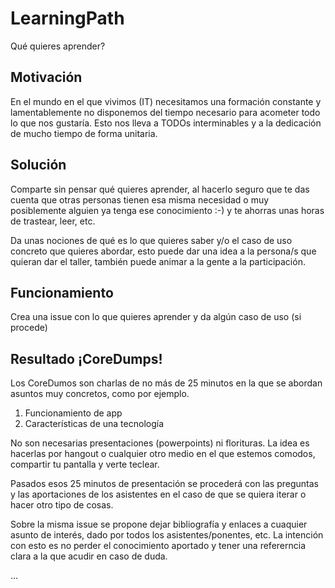# LearningPath
Qué quieres aprender?

## Motivación

En el mundo en el que vivimos (IT) necesitamos una formación constante y lamentablemente no disponemos del tiempo necesario para acometer todo lo que nos gustaría. Esto nos lleva a TODOs interminables y a la dedicación de mucho tiempo de forma unitaria. 

## Solución

Comparte sin pensar qué quieres aprender, al hacerlo seguro que te das cuenta que otras personas tienen esa misma necesidad o muy posiblemente alguien ya tenga ese conocimiento :-) y te ahorras unas horas de trastear, leer, etc.

Da unas nociones de qué es lo que quieres saber y/o el caso de uso concreto que quieres abordar, esto puede dar una idea a la persona/s que quieran dar el taller, también puede animar a la gente a la participación.


## Funcionamiento

Crea una issue con lo que quieres aprender y da algún caso de uso (si procede)

## Resultado ¡CoreDumps!


Los CoreDumos son charlas de no más de 25 minutos en la que se abordan asuntos muy concretos, como por ejemplo.

1. Funcionamiento de app
2. Características de una tecnología

No son necesarias presentaciones (powerpoints) ni florituras. La idea es hacerlas por hangout o cualquier otro medio en el que estemos comodos, compartir tu pantalla y verte teclear.

Pasados esos 25 minutos de presentación se procederá con las preguntas y las aportaciones de los asistentes en el caso de que se quiera iterar o hacer otro tipo de cosas.

Sobre la misma issue se propone dejar bibliografía y enlaces a cuaquier asunto de interés, dado por todos los asistentes/ponentes, etc. La intención con esto es no perder el conocimiento aportado y tener una refererncia clara a la que acudir en caso de duda.

...

